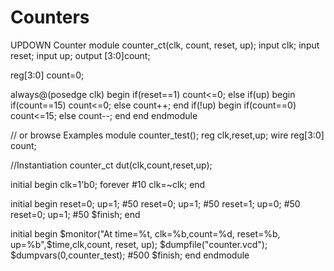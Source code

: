 # Counters
UPDOWN Counter
module counter_ct(clk, count, reset, up);
input  clk; 
input  reset;
input up;
 output [3:0]count;

 reg[3:0] count=0;
  

always@(posedge clk)
  begin
    if(reset==1)
  count<=0;
  else
  if(up)
    begin
      if(count==15)
        count<=0;
      else
        count++;
    end
  if(!up)
     begin
       if(count==0)
        count<=15;
      else
        count--;
    end
  end
endmodule
    
      



// or browse Examples
module counter_test();
  reg clk,reset,up;
  wire reg[3:0] count;
  
  //Instantiation
  counter_ct dut(clk,count,reset,up);
  
  initial
    begin
    clk=1'b0;
    forever #10 clk=~clk;
  end
  
  initial 
    begin
     reset=0; up=1;
    #50   reset=0; up=1;
    #50   reset=1; up=0;
    #50   reset=0; up=1;
    #50 $finish;
  end
  
  initial
    begin
      $monitor("At time=%t, clk=%b,count=%d, reset=%b, up=%b",$time,clk,count, reset, up);
      $dumpfile("counter.vcd");
      $dumpvars(0,counter_test);
    #500 $finish;
  end
endmodule


 
